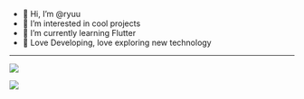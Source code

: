 - 👋 Hi, I’m @ryuu
- 👀 I’m interested in cool projects
- 🌱 I’m currently learning Flutter
- 💞️ Love Developing, love exploring new technology

---

<a > <img src="https://github-readme-stats.vercel.app/api?username=ryuunosuke-akasaka"/></a>

<a><img src="https://github-readme-stats.vercel.app/api/top-langs/?username=ryuunosuke-akasaka" /></a>


<!---
ryuunosuke-akasaka/ryuunosuke-akasaka is a ✨ special ✨ repository because its `README.md` (this file) appears on your GitHub profile.
You can click the Preview link to take a look at your changes.
--->
